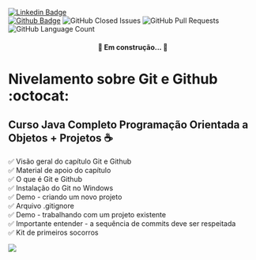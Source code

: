 [![Linkedin Badge](https://img.shields.io/badge/-LinkedIn-blue?style=flat-square&logo=Linkedin&logoColor=white&link=https://www.linkedin.com/in/prasempreweb/)](https://www.linkedin.com/in/prasempreweb/)  
[![Github Badge](https://img.shields.io/badge/-Github-000?style=flat-square&logo=Github&logoColor=white&link=https://github.com/PraSempreWeb)](https://github.com/PraSempreWeb)
<img alt="GitHub Closed Issues" src="https://img.shields.io/github/issues-closed/PraSempreWeb/Nivelamento-sobre-Git-Github" />
<img alt="GitHub Pull Requests" src="https://img.shields.io/github/issues-pr/PraSempreWeb/Nivelamento-sobre-Git-Github" />
<img alt="GitHub Language Count" src="https://img.shields.io/github/languages/count/PraSempreWeb/Nivelamento-sobre-Git-Github" />

<h4 align="center"> 
	🚧  Em construção...  🚧
</h4>


# Nivelamento sobre Git e Github    :octocat:
## Curso Java Completo Programação Orientada a Objetos + Projetos :coffee: 



:white_check_mark: Visão geral do capítulo Git e Github  
:white_check_mark: Material de apoio do capítulo  
:white_check_mark: O que é Git e Github  
:white_check_mark: Instalação do Git no Windows  
:white_check_mark: Demo - criando um novo projeto  
:white_check_mark: Arquivo .gitignore  
:white_check_mark: Demo - trabalhando com um projeto existente  
:white_check_mark: Importante entender - a sequência de commits deve ser respeitada  
:white_check_mark: Kit de primeiros socorros  

<img src="https://img.shields.io/static/v1?label=Cristiano&message=Bonifácio&color=blue&style=for-the-badge&logo="/>
